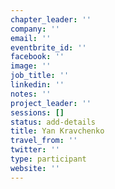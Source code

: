```yaml
---
chapter_leader: ''
company: ''
email: ''
eventbrite_id: ''
facebook: ''
image: ''
job_title: ''
linkedin: ''
notes: ''
project_leader: ''
sessions: []
status: add-details
title: Yan Kravchenko
travel_from: ''
twitter: ''
type: participant
website: ''
---
```


<!-- put more details about participant here -->